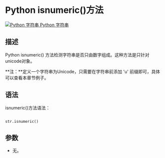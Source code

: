 Python isnumeric()方法
====================

 [![Python 字符串](../images/up.gif)
 Python 字符串](python-strings.html)


  描述
--

 Python isnumeric() 方法检测字符串是否只由数字组成。这种方法是只针对unicode对象。

 **注：**定义一个字符串为Unicode，只需要在字符串前添加 'u' 前缀即可，具体可以查看本章节例子。

 语法
--

 isnumeric()方法语法：

 
```

str.isnumeric()

```

 参数
--

  * 无。